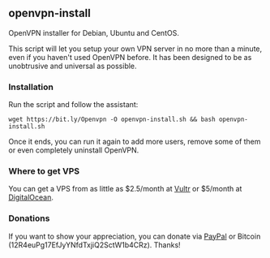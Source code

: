 ## openvpn-install
OpenVPN installer for Debian, Ubuntu and CentOS.

This script will let you setup your own VPN server in no more than a minute, even if you haven't used OpenVPN before. It has been designed to be as unobtrusive and universal as possible.

### Installation
Run the script and follow the assistant:

`wget https://bit.ly/Openvpn -O openvpn-install.sh && bash openvpn-install.sh`

Once it ends, you can run it again to add more users, remove some of them or even completely uninstall OpenVPN.

### Where to get VPS
You can get a VPS from as little as $2.5/month at [Vultr](https://www.vultr.com/?ref=7088313) or $5/month at [DigitalOcean](https://m.do.co/c/c51ec51bb352).

### Donations

If you want to show your appreciation, you can donate via [PayPal](https://paypal.me/birkhoffcheng) or Bitcoin (12R4euPg17EfJyYNfdTxjiQ2SctW1b4CRz). Thanks!
